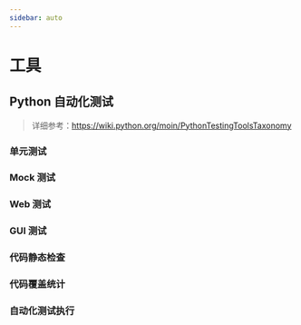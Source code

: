 ```yaml
---
sidebar: auto
---
```


# 工具

## Python 自动化测试

> 详细参考：https://wiki.python.org/moin/PythonTestingToolsTaxonomy

### 单元测试

### Mock 测试

### Web 测试

### GUI 测试

### 代码静态检查

### 代码覆盖统计

### 自动化测试执行
